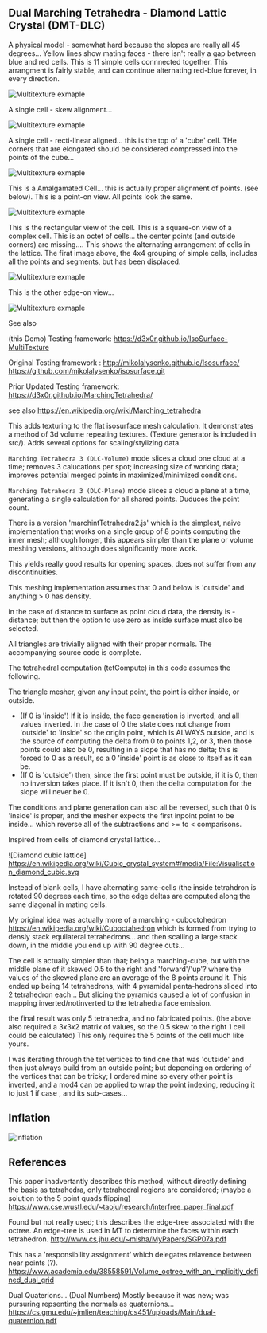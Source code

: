 ## Dual Marching Tetrahedra - Diamond Lattic Crystal  (DMT-DLC)


A physical model - somewhat hard because the slopes are really all 45 degrees...
Yellow lines show mating faces - there isn't really a gap between blue and red cells.
This is 11 simple cells connnected together.  This arrangment is fairly stable, and can
continue alternating red-blue forever, in every direction.

![Multitexture exmaple](sm20200506_094458.jpg)

A single cell - skew alignment...

![Multitexture exmaple](sm20200506_094548.jpg)


A single cell - recti-linear aligned... this is the top of a 'cube' cell.
THe corners that are elongated should be considered compressed into the points of the cube...

![Multitexture exmaple](sm20200506_094554.jpg)

This is a Amalgamated Cell... this is actually proper alignment of points. (see below).
This is a point-on view.  All points look the same.


![Multitexture exmaple](sm20200506_094702.jpg)


This is the rectangular view of the cell.  This is a square-on view of a complex cell.
This is an octet of cells... the center points (and outside corners) are missing.... 
This shows the alternating arrangement of cells in the lattice. The firat image above, the 4x4 grouping
of simple cells, includes all the points and segments, but has been displaced.  

![Multitexture exmaple](sm20200506_094730.jpg)

This is the other edge-on view...

![Multitexture exmaple](sm20200506_094749.jpg)


See also

(this Demo) Testing framework: https://d3x0r.github.io/IsoSurface-MultiTexture

Original Testing framework : http://mikolalysenko.github.io/Isosurface/  https://github.com/mikolalysenko/isosurface.git


Prior Updated Testing framework: https://d3x0r.github.io/MarchingTetrahedra/


see also https://en.wikipedia.org/wiki/Marching_tetrahedra


This adds texturing to the flat isosurface mesh calculation.  It demonstrates a method of 3d volume repeating textures.  (Texture generator is included in src/).
Adds several options for scaling/stylizing data.

`Marching Tetrahedra 3 (DLC-Volume)` mode slices a cloud one cloud at a time; removes 3 calucations per spot; increasing size of working data; improves potential merged points in maximized/minimized conditions.

`Marching Tetrahedra 3 (DLC-Plane)` mode slices a cloud a plane at a time, generating a single calculation for all shared points.  Duduces the point count.

There is a version 'marchintTetrahedra2.js' which is the simplest, naive implementation that works on a single group of 8 points computing the inner mesh; although longer, this appears simpler than the plane or volume meshing versions, although does significantly more work.

This yields really good results for opening spaces, does not suffer from any discontinuities.

This meshing implementation assumes that 0 and below is 'outside' and anything > 0 has density.

in the case of distance to surface as point cloud data, the density is -distance; but then the option to use zero as inside surface must also be selected.

All triangles are trivially aligned with their proper normals.  The accompanying source code is complete.

The tetrahedral computation (tetCompute) in this code assumes the following.

The triangle mesher, given any input point, the point is either inside, or outside.  
  - (If 0 is 'inside') If it is inside, the face generation is inverted, and all values inverted.  In the case of 0 the state does not change from 'outside' to 'inside' so the origin point, which is ALWAYS outside, and is the source of computing the delta from 0 to points 1,2, or 3, then those points could also be 0, resulting in a slope that has no delta; this is forced to 0 as a result, so a 0 'inside' point is as close to itself as it can be.
  - (If 0 is 'outside') then, since the first point must be outside, if it is 0, then no inversion takes place.  If it isn't 0, then the delta computation for the slope will never be 0.

The conditions and plane generation can also all be reversed, such that 0 is 'inside' is proper, and the mesher expects the first inpoint point to be inside... which reverse all of the subtractions and >= to < comparisons.

Inspired from cells of diamond crystal lattice...

![Diamond cubic lattice] https://en.wikipedia.org/wiki/Cubic_crystal_system#/media/File:Visualisation_diamond_cubic.svg

Instead of blank cells, I have alternating same-cells (the inside
tetrahdron is rotated 90 degrees each time, so the edge deltas are computed
along the same diagonal in mating cells.

My original idea was actually more of a marching - cuboctohedron
https://en.wikipedia.org/wiki/Cuboctahedron
which is formed from trying to densly stack equilateral tetrahedrons... and
then scalling a large stack down, in the middle you end up with 90 degree
cuts...

The cell is actually simpler than that; being a marching-cube, but with the
middle plane of it skewed  0.5 to the right and 'forward'/'up'?  where the
values of the skewed plane are an average of the 8 points around it.  This
ended up being 14 tetrahedrons, with 4 pyramidal penta-hedrons sliced into
2 tetrahedron each... But slicing the pyramids caused a lot of confusion in
mapping inverted/notinverted to the tetrahedra face emission.

the final result was only 5 tetrahedra, and no fabricated points.  (the
above also required a 3x3x2 matrix of values, so the 0.5 skew to the right
1 cell could be calculated)  This only requires the 5 points of the cell
much like yours.

I was iterating through the tet vertices to find one that was 'outside' and
then just always build from an outside point; but depending on ordering of
the vertices that can be tricky; I ordered mine so every other point is
inverted, and a mod4 can be applied to wrap the point indexing, reducing it
to just 1 if case , and its sub-cases...

## Inflation

![inflation](src/images/MarchingTet-Scaling.png )

## References

This paper inadvertantly describes this method, without directly defining the basis as
tetrahedra, only tetrahedral regions are considered; (maybe a solution to the 5 point quads flipping)
https://www.cse.wustl.edu/~taoju/research/interfree_paper_final.pdf


Found but not really used; this describes the edge-tree associated with the octree.
An edge-tree is used in MT to determine the faces within each tetrahedron.
http://www.cs.jhu.edu/~misha/MyPapers/SGP07a.pdf


This has a 'responsibility assignment' which delegates relavence between near points (?).
https://www.academia.edu/38558591/Volume_octree_with_an_implicitly_defined_dual_grid


Dual Quaterions... (Dual Numbers) Mostly because it was new; was pursuring repsenting the normals as quaternions... 
https://cs.gmu.edu/~jmlien/teaching/cs451/uploads/Main/dual-quaternion.pdf